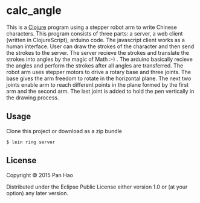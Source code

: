 # calc_angle

This is a [Clojure](http://www.clojure.org) program using a stepper robot arm to write Chinese characters. This program consists of three parts: a server, a web client (written in ClojureScript), arduino code.
The javascript client works as a human interface. User can draw the strokes of the character and then send the strokes to the server. The server recieve the strokes and translate the strokes into angles by the magic of Math :-) . The arduino basically recieve the angles and perform the strokes after all angles are transferred.
The robot arm uses stepper motors to drive a rotary base and three joints. The base gives the arm freedom to rotate in the horizontal plane. The next two joints enable arm to reach different points in the plane formed by the first arm and the second arm. The last joint is added to hold the pen vertically in the drawing process.

## Usage
Clone this project or download as a zip bundle

    $ lein ring server

## License

Copyright © 2015 Pan Hao

Distributed under the Eclipse Public License either version 1.0 or (at
your option) any later version.
